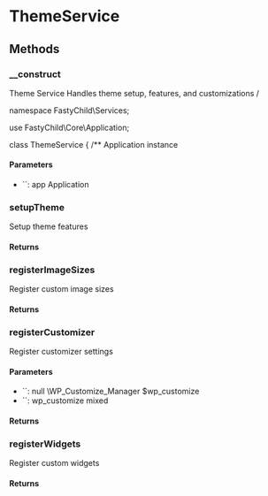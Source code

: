 # ThemeService

<!-- @doc-source: ThemeService -->


## Methods

### __construct
<!-- @doc-source: ThemeService.__construct -->
Theme Service
Handles theme setup, features, and customizations
/

namespace FastyChild\Services;

use FastyChild\Core\Application;

class ThemeService {
/**
Application instance

#### Parameters

- ``: app Application

### setupTheme
<!-- @doc-source: ThemeService.setupTheme -->
Setup theme features

#### Returns



### registerImageSizes
<!-- @doc-source: ThemeService.registerImageSizes -->
Register custom image sizes

#### Returns



### registerCustomizer
<!-- @doc-source: ThemeService.registerCustomizer -->
Register customizer settings

#### Parameters

- ``: null \WP_Customize_Manager $wp_customize
- ``: wp_customize mixed

#### Returns



### registerWidgets
<!-- @doc-source: ThemeService.registerWidgets -->
Register custom widgets

#### Returns



